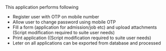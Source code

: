 This application performs following
- Register user with OTP on mobile number
- Allow user to change password using mobile OTP
- Fill a  form (application for admission/job etc) and upload attachments (Script modification required to suite user needs)
- Print application ((Script modification required to suite user needs)
- Leter on all applications can be exported from database and processed
